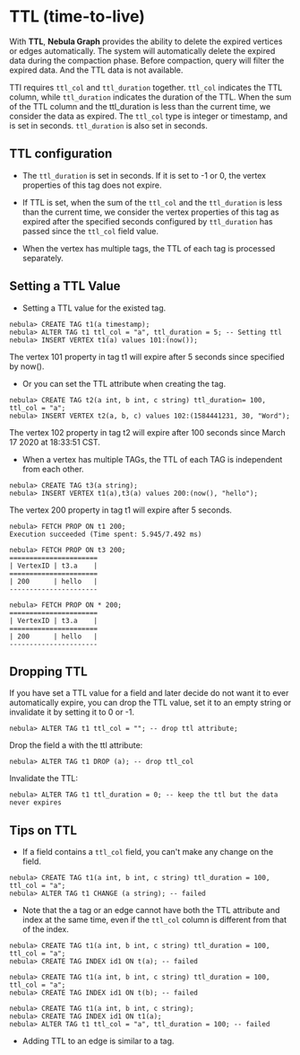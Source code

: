 # TTL (time-to-live)

With **TTL**, **Nebula Graph** provides the ability to delete the expired vertices or edges automatically. The system will automatically delete the expired data during the compaction phase. Before compaction, query will filter the expired data. And the TTL data is not available.

TTl requires `ttl_col` and `ttl_duration` together. `ttl_col` indicates the TTL column, while `ttl_duration` indicates the duration of the TTL. When the sum of the TTL column and the ttl_duration is less than the current time, we consider the data as expired. The `ttl_col` type is integer or timestamp, and is set in seconds. `ttl_duration` is also set in seconds.

## TTL configuration

- The `ttl_duration` is set in seconds. If it is set to -1 or 0, the vertex properties of this tag does not expire.

- If TTL is set, when the sum of the `ttl_col` and the `ttl_duration` is less than the current time, we consider the vertex properties of this tag as expired after the specified seconds configured by `ttl_duration` has passed since the `ttl_col` field value.

- When the vertex has multiple tags, the TTL of each tag is processed separately.

## Setting a TTL Value

- Setting a TTL value for the existed tag.

```ngql
nebula> CREATE TAG t1(a timestamp);
nebula> ALTER TAG t1 ttl_col = "a", ttl_duration = 5; -- Setting ttl
nebula> INSERT VERTEX t1(a) values 101:(now());
```

The vertex 101 property in tag t1 will expire after 5 seconds since specified by now().

- Or you can set the TTL attribute when creating the tag.

```ngql
nebula> CREATE TAG t2(a int, b int, c string) ttl_duration= 100, ttl_col = "a";
nebula> INSERT VERTEX t2(a, b, c) values 102:(1584441231, 30, "Word");
```

The vertex 102 property in tag t2 will expire after 100 seconds since March 17 2020 at 18:33:51 CST.

- When a vertex has multiple TAGs, the TTL of each TAG is independent from each other.

```ngql
nebula> CREATE TAG t3(a string);
nebula> INSERT VERTEX t1(a),t3(a) values 200:(now(), "hello");
```

The vertex 200 property in tag t1 will expire after 5 seconds.

```ngql
nebula> FETCH PROP ON t1 200;
Execution succeeded (Time spent: 5.945/7.492 ms)

nebula> FETCH PROP ON t3 200;
======================
| VertexID | t3.a    |
======================
| 200      | hello   |
----------------------

nebula> FETCH PROP ON * 200;
======================
| VertexID | t3.a    |
======================
| 200      | hello   |
----------------------
```

## Dropping TTL

If you have set a TTL value for a field and later decide do not want it to ever automatically expire, you can drop the TTL value, set it to an empty string or invalidate it by setting it to 0 or -1.

```ngql
nebula> ALTER TAG t1 ttl_col = ""; -- drop ttl attribute;
```

Drop the field a with the ttl attribute:

```ngql
nebula> ALTER TAG t1 DROP (a); -- drop ttl_col
```

Invalidate the TTL:

```ngql
nebula> ALTER TAG t1 ttl_duration = 0; -- keep the ttl but the data never expires
```

## Tips on TTL

- If a field contains a `ttl_col` field, you can't make any change on the field.

``` ngql
nebula> CREATE TAG t1(a int, b int, c string) ttl_duration = 100, ttl_col = "a";
nebula> ALTER TAG t1 CHANGE (a string); -- failed
```

- Note that the a tag or an edge cannot have both the TTL attribute and index at the same time, even if the `ttl_col` column is different from that of the index.

``` ngql
nebula> CREATE TAG t1(a int, b int, c string) ttl_duration = 100, ttl_col = "a";
nebula> CREATE TAG INDEX id1 ON t(a); -- failed
```

``` ngql
nebula> CREATE TAG t1(a int, b int, c string) ttl_duration = 100, ttl_col = "a";
nebula> CREATE TAG INDEX id1 ON t(b); -- failed
```

```ngql
nebula> CREATE TAG t1(a int, b int, c string);
nebula> CREATE TAG INDEX id1 ON t1(a);
nebula> ALTER TAG t1 ttl_col = "a", ttl_duration = 100; -- failed
```

- Adding TTL to an edge is similar to a tag.
